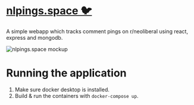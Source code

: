 # [nlpings.space 🐦](https://nlpings.space)

A simple webapp which tracks comment pings on r/neoliberal using react, express and mongodb.

![nlpings.space mockup](https://user-images.githubusercontent.com/8892722/175808915-822d28cb-9ff3-46ee-9bec-ef6bcb044ad4.png)

# Running the application

1. Make sure docker desktop is installed.
2. Build & run the containers with `docker-compose up`.
